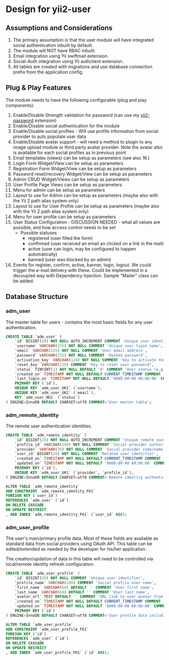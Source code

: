 Design for yii2-user
====================

## Assumptions and Considerations

1. The primary assumption is that the user module will have integrated social authentication inbuilt by default. 
2. The module will NOT have RBAC inbuilt.
3. Email integration using Yii swiftmail extension.
4. Social-Auth integration using Yii authclient extension.
5. All tables are created with migrations and use database connection prefix from the application config.

## Plug & Play Features

The module needs to have the following configurable (plug and play components):

1. Enable/Disable Strength validation for password (can use my [yii2-password](https://demos.krajee.com/password) extension)
2. Enable/Disable social authentication for the module
3. Enable/Disable social profiles - Will use profile information from social provider to auto populate user data
4. Enable/Disable avatar support - will need a method to plugin to any image upload module or third party avatar 
   provider. Note the avatar also is available for each social profiles as in previous point 
5. Email templates (views) can be setup as parameters (see also 16.)
6. Login Form Widget/View can be setup as parameters
7. Registration Form Widget/View can be setup as parameters
8. Password reset/recovery Widget/View can be setup as parameters
9. Admin CRUD Widget/Views can be setup as parameters
10. User Profile Page Views can be setup as parameters
11. Menu for admin can be setup as parameters
12. Layout to use for Admin can be setup as parameters (maybe also with the Yii 2 path alias system only)
13. Layout to use for User Profile can be setup as parameters (maybe also with the Yii 2 path alias system only)
14. Menu for user profile can be setup as parameters
15. User Status Configuration - DISCUSSION NEEDED - what all values are possible, and how access control needs to be set
    - Possible statuses
      - registered (user filled the form)
      - confirmed (user received an email an clicked on a link in the mail)
      - active (user can login, may be configured to happen automatically)
      - banned (user was blocked by an admin)
16. Events for register, confirm, active, banner, login, logout. We could trigger the e-mail delivery with these. Could be implemented in a decoupled way with Dependency Injection. Sample "Mailer" class can be added.

## Database Structure

### adm_user

The master table for users - contains the most basic fields for any user authentication.
```sql
CREATE TABLE `adm_user` (
	`id` BIGINT(20) NOT NULL AUTO_INCREMENT COMMENT 'Unique user identifier',
	`username` VARCHAR(255) NOT NULL COMMENT 'Unique user login name',
	`email` VARCHAR(255) NOT NULL COMMENT 'User email address',
	`password` VARCHAR(255) NOT NULL COMMENT 'Hashed password',
	`activation_key` VARCHAR(128) NOT NULL COMMENT 'Key to activate the account, sent by email',
	`reset_key` VARCHAR(128) COMMENT 'Key to reset user password',
	`status` TINYINT(1) NOT NULL DEFAULT '0' COMMENT 'User status (e.g. registered, confirmed, activated, banned)',
	`created_on` TIMESTAMP NOT NULL DEFAULT CURRENT_TIMESTAMP COMMENT 'Timestamp of the user creation/registration',
    `last_login_on` TIMESTAMP NOT NULL DEFAULT '0000-00-00 00:00:00' COMMENT 'Last login time',
	PRIMARY KEY (`id`),
	UNIQUE KEY `adm_user_UK1` (`username`),
	UNIQUE KEY `adm_user_UK2` (`email`),
	KEY `adm_user_NU1` (`status`)
) ENGINE=InnoDB DEFAULT CHARSET=utf8 COMMENT='User master table';
```


### adm_remote_identity

The remote user authentication identities.

```sql
CREATE TABLE `adm_remote_identity` (
	`id` BIGINT(20) NOT NULL AUTO_INCREMENT COMMENT 'Unique remote user identifier',
	`profile_id` VARCHAR(100) NOT NULL COMMENT 'Social provider authorization identifier',
	`provider` VARCHAR(30) NOT NULL COMMENT 'Social provider code/name',
    `user_id` BIGINT(20) NOT NULL COMMENT 'Related user identifier',
	`created_on` TIMESTAMP NOT NULL DEFAULT CURRENT_TIMESTAMP COMMENT 'Record creation time',
	`updated_on` TIMESTAMP NOT NULL DEFAULT '0000-00-00 00:00:00' COMMENT 'Record updation time',
	PRIMARY KEY (`id`),
    UNIQUE KEY `adm_user_UK1` (`provider`, `profile_id`),
) ENGINE=InnoDB DEFAULT CHARSET=utf8 COMMENT='Remote identity authentication table for users';

ALTER TABLE `adm_remote_identity`
ADD CONSTRAINT `adm_remote_identity_FK1` 
FOREIGN KEY (`user_id`) 
REFERENCES `adm_user` (`id`) 
ON DELETE CASCADE
ON UPDATE RESTRICT
, ADD INDEX `adm_remote_identity_FK1` (`user_id` ASC);
```

### adm_user_profile

The user's main/primary profile data. Most of these fields are available as standard data from social providers using OAuth API.
This table can be edited/extended as needed by the developer for his/her application. 

The creation/updation of data in this table will need to be controlled via local/remote identity refresh configuration.

```sql
CREATE TABLE `adm_user_profile` (
	`id` BIGINT(20) NOT NULL COMMENT 'Unique user identifier',
	`profile_name` VARCHAR(180) COMMENT 'Social profile user name',
	`first_name` VARCHAR(60) DEFAULT '' COMMENT 'User first name',
	`last_name` VARCHAR(60) DEFAULT '' COMMENT 'User last name',
    `avatar_url` TEXT DEFAULT '' COMMENT 'URL link to user avatar from the social provider.',
	`created_on` TIMESTAMP NOT NULL DEFAULT CURRENT_TIMESTAMP COMMENT 'Record creation time',
	`updated_on` TIMESTAMP NOT NULL DEFAULT '0000-00-00 00:00:00' COMMENT 'Record updation time',
	PRIMARY KEY (`id`)
) ENGINE=InnoDB DEFAULT CHARSET=utf8 COMMENT='User profile data including social provider details';

ALTER TABLE `adm_user_profile`
ADD CONSTRAINT `adm_user_profile_FK1` 
FOREIGN KEY (`id`) 
REFERENCES `adm_user` (`id`) 
ON DELETE CASCADE
ON UPDATE RESTRICT
, ADD INDEX `adm_user_profile_FK1` (`id` ASC);
```